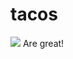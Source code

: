 # tacos
<img src="https://upload.wikimedia.org/wikipedia/commons/thumb/7/73/001_Tacos_de_carnitas%2C_carne_asada_y_al_pastor.jpg/440px-001_Tacos_de_carnitas%2C_carne_asada_y_al_pastor.jpg">
Are great!
